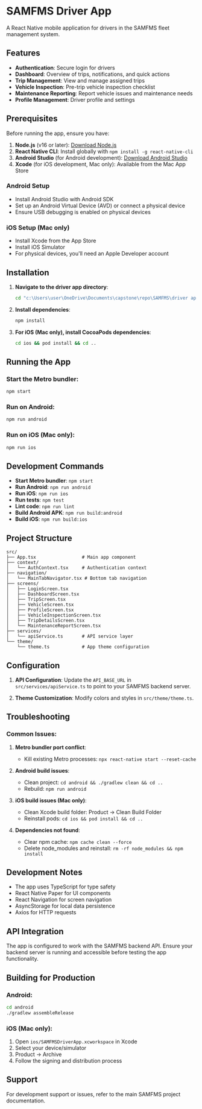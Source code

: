 # SAMFMS Driver App

A React Native mobile application for drivers in the SAMFMS fleet management system.

## Features

- **Authentication**: Secure login for drivers
- **Dashboard**: Overview of trips, notifications, and quick actions
- **Trip Management**: View and manage assigned trips
- **Vehicle Inspection**: Pre-trip vehicle inspection checklist
- **Maintenance Reporting**: Report vehicle issues and maintenance needs
- **Profile Management**: Driver profile and settings

## Prerequisites

Before running the app, ensure you have:

1. **Node.js** (v16 or later): [Download Node.js](https://nodejs.org/)
2. **React Native CLI**: Install globally with `npm install -g react-native-cli`
3. **Android Studio** (for Android development): [Download Android Studio](https://developer.android.com/studio)
4. **Xcode** (for iOS development, Mac only): Available from the Mac App Store

### Android Setup
- Install Android Studio with Android SDK
- Set up an Android Virtual Device (AVD) or connect a physical device
- Ensure USB debugging is enabled on physical devices

### iOS Setup (Mac only)
- Install Xcode from the App Store
- Install iOS Simulator
- For physical devices, you'll need an Apple Developer account

## Installation

1. **Navigate to the driver app directory**:
   ```bash
   cd "c:\Users\user\OneDrive\Documents\capstone\repo\SAMFMS\driver app"
   ```

2. **Install dependencies**:
   ```bash
   npm install
   ```

3. **For iOS (Mac only), install CocoaPods dependencies**:
   ```bash
   cd ios && pod install && cd ..
   ```

## Running the App

### Start the Metro bundler:
```bash
npm start
```

### Run on Android:
```bash
npm run android
```

### Run on iOS (Mac only):
```bash
npm run ios
```

## Development Commands

- **Start Metro bundler**: `npm start`
- **Run Android**: `npm run android`
- **Run iOS**: `npm run ios`
- **Run tests**: `npm test`
- **Lint code**: `npm run lint`
- **Build Android APK**: `npm run build:android`
- **Build iOS**: `npm run build:ios`

## Project Structure

```
src/
├── App.tsx                 # Main app component
├── context/
│   └── AuthContext.tsx     # Authentication context
├── navigation/
│   └── MainTabNavigator.tsx # Bottom tab navigation
├── screens/
│   ├── LoginScreen.tsx
│   ├── DashboardScreen.tsx
│   ├── TripScreen.tsx
│   ├── VehicleScreen.tsx
│   ├── ProfileScreen.tsx
│   ├── VehicleInspectionScreen.tsx
│   ├── TripDetailsScreen.tsx
│   └── MaintenanceReportScreen.tsx
├── services/
│   └── apiService.ts       # API service layer
└── theme/
    └── theme.ts            # App theme configuration
```

## Configuration

1. **API Configuration**: Update the `API_BASE_URL` in `src/services/apiService.ts` to point to your SAMFMS backend server.

2. **Theme Customization**: Modify colors and styles in `src/theme/theme.ts`.

## Troubleshooting

### Common Issues:

1. **Metro bundler port conflict**: 
   - Kill existing Metro processes: `npx react-native start --reset-cache`

2. **Android build issues**:
   - Clean project: `cd android && ./gradlew clean && cd ..`
   - Rebuild: `npm run android`

3. **iOS build issues (Mac only)**:
   - Clean Xcode build folder: Product → Clean Build Folder
   - Reinstall pods: `cd ios && pod install && cd ..`

4. **Dependencies not found**:
   - Clear npm cache: `npm cache clean --force`
   - Delete node_modules and reinstall: `rm -rf node_modules && npm install`

## Development Notes

- The app uses TypeScript for type safety
- React Native Paper for UI components
- React Navigation for screen navigation
- AsyncStorage for local data persistence
- Axios for HTTP requests

## API Integration

The app is configured to work with the SAMFMS backend API. Ensure your backend server is running and accessible before testing the app functionality.

## Building for Production

### Android:
```bash
cd android
./gradlew assembleRelease
```

### iOS (Mac only):
1. Open `ios/SAMFMSDriverApp.xcworkspace` in Xcode
2. Select your device/simulator
3. Product → Archive
4. Follow the signing and distribution process

## Support

For development support or issues, refer to the main SAMFMS project documentation.
